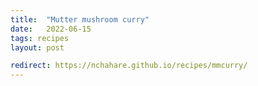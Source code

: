 ```yaml
---
title:  "Mutter mushroom curry"
date:   2022-06-15
tags: recipes
layout: post

redirect: https://nchahare.github.io/recipes/mmcurry/
---
```

